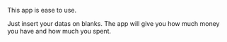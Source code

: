 This app is ease to use.

Just insert your datas on blanks.
The app will give you how much money you have and how much you spent.

